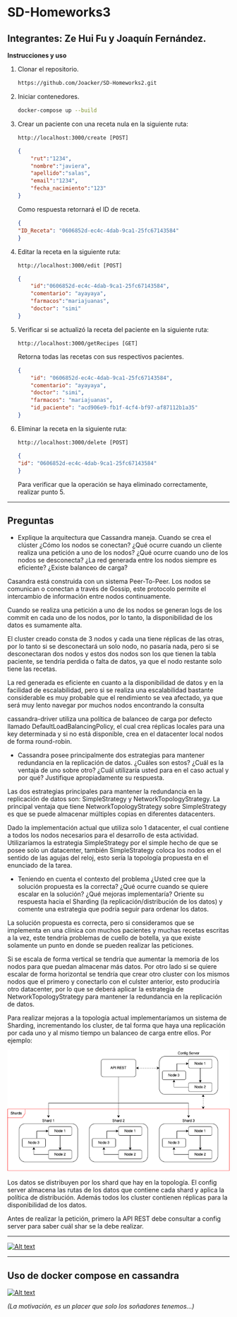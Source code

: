 # SD-Homeworks3

## Integrantes: Ze Hui Fu y Joaquín Fernández.

**Instrucciones y uso**

1) Clonar el repositorio.
    ```bash
    https://github.com/Joacker/SD-Homeworks2.git
    ```
2) Iniciar contenedores.
    ```bash
    docker-compose up --build
    ```
3) Crear un paciente con una receta nula en la siguiente ruta:
    ```url
    http://localhost:3000/create [POST]
    ```
    ```json
    {
        "rut":"1234",
        "nombre":"javiera",
        "apellido":"salas",
        "email":"1234",
        "fecha_nacimiento":"123"
    }
    ```
    Como respuesta retornará el ID de receta.
    ```json
    {
    "ID_Receta": "0606852d-ec4c-4dab-9ca1-25fc67143584"
    }
    ```
4) Editar la receta en la siguiente ruta:
    ```url
    http://localhost:3000/edit [POST]
    ```
    ```json
    {
        "id":"0606852d-ec4c-4dab-9ca1-25fc67143584",
        "comentario": "ayayaya",
        "farmacos":"mariajuanas",
        "doctor": "simi"
    }
    ```
5) Verificar si se actualizó la receta del paciente en la siguiente ruta:
    ```url
    http://localhost:3000/getRecipes [GET]
    ```
    Retorna todas las recetas con sus respectivos pacientes.
    ```json
    {
        "id": "0606852d-ec4c-4dab-9ca1-25fc67143584",
        "comentario": "ayayaya",
        "doctor": "simi",
        "farmacos": "mariajuanas",
        "id_paciente": "acd906e9-fb1f-4cf4-bf97-af87112b1a35"
    }
    ```
6) Eliminar la receta en la siguiente ruta:
    ```url
    http://localhost:3000/delete [POST]
    ```
    ```json
    {
    "id": "0606852d-ec4c-4dab-9ca1-25fc67143584"
    }
    ```
    Para verificar que la operación se haya eliminado correctamente, realizar punto 5.

----
**Preguntas**
----
- Explique la arquitectura que Cassandra maneja. Cuando se crea el clúster ¿Cómo los nodos se conectan? ¿Qué ocurre cuando un cliente realiza una petición a uno de los nodos? ¿Qué ocurre cuando uno de los nodos se desconecta? ¿La red generada entre los nodos siempre es eficiente? ¿Existe balanceo de carga?

Casandra está construida con un sistema Peer-To-Peer. Los nodos se comunican o conectan a través de Gossip, este protocolo permite el intercambio de información entre nodos continuamente.

Cuando se realiza una petición a uno de los nodos se generan logs de los commit en cada uno de los nodos, por lo tanto, la disponibilidad de los datos es sumamente alta.

El cluster creado consta de 3 nodos y cada una tiene réplicas de las otras, por lo tanto si se desconectará un solo nodo, no pasaría nada, pero si se desconectaran dos nodos y estos dos nodos son los que tienen la tabla paciente, se tendría perdida o falta de datos, ya que el nodo restante solo tiene las recetas.

La red generada es eficiente en cuanto a la disponibilidad de datos y en la facilidad de escalabilidad, pero si se realiza una escalabilidad bastante considerable es muy probable que el rendimiento se vea afectado, ya que será muy lento navegar por muchos nodos encontrando la consulta

cassandra-driver utiliza una política de balanceo de carga por defecto llamado DefaultLoadBalancingPolicy, el cual crea réplicas locales para una key determinada y si no está disponible, crea en el datacenter local nodos de forma round-robin.

- Cassandra posee principalmente dos estrategias para mantener redundancia en la replicación de datos. ¿Cuáles son estos? ¿Cuál es la ventaja de uno sobre otro? ¿Cuál utilizaría usted para en el caso actual y por qué? Justifique apropiadamente su respuesta.

Las dos estrategias principales para mantener la redundancia en la replicación de datos son: SimpleStrategy y NetworkTopologyStrategy. La principal ventaja que tiene NetworkTopologyStrategy sobre SimpleStrategy es que se puede almacenar múltiples copias en diferentes datacenters.

Dado la implementación actual que utiliza solo 1 datacenter, el cual contiene a todos los nodos necesarios para el desarrollo de esta actividad. Utilizaríamos la estrategia SimpleStrategy por el simple hecho de que se posee solo un datacenter, también SimpleStrategy coloca los nodos en el sentido de las agujas del reloj, esto sería la topología propuesta en el enunciado de la tarea.

- Teniendo en cuenta el contexto del problema ¿Usted cree que la solución propuesta es la correcta? ¿Qué ocurre cuando se quiere escalar en la solución? ¿Qué mejoras implementaría? Oriente su respuesta hacia el Sharding (la replicación/distribución de los datos) y comente una estrategia que podría seguir para ordenar los datos.

La solución propuesta es correcta, pero si consideramos que se implementa en una clínica con muchos pacientes y muchas recetas escritas a la vez, este tendría problemas de cuello de botella, ya que existe solamente un punto en donde se pueden realizar las peticiones.

Si se escala de forma vertical se tendría que aumentar la memoria de los nodos para que puedan almacenar más datos. Por otro lado si se quiere escalar de forma horizontal se tendría que crear otro cluster con los mismos nodos que el primero y conectarlo con el culster anterior, esto produciría otro datacenter, por lo que se deberá aplicar la estrategia de NetworkTopologyStrategy para mantener la redundancia en la replicación de datos.

Para realizar mejoras a la topología actual implementaríamos un sistema de Sharding, incrementando los cluster, de tal forma que haya una replicación por cada uno y al mismo tiempo un balanceo de carga entre ellos. Por ejemplo:

![Alt text](images/topologia.png "topología")

Los datos se distribuyen por los shard que hay en la topología. El config server almacena las rutas de los datos que contiene cada shard y aplica la política de distribución. Además todos los cluster contienen réplicas para la disponibilidad de los datos.

Antes de realizar la petición, primero la API REST debe consultar a config server para saber cuál shar se la debe realizar.

---
[![Alt text](https://pbs.twimg.com/media/FQ3Ei63XwAAFH8c.jpg)](https://www.youtube.com/watch?v=qde6w2b2-Yo)
____
## Uso de docker compose en cassandra


[![Alt text](https://encrypted-tbn0.gstatic.com/images?q=tbn:ANd9GcSvtcqf3wp4ZgUbF8narExnf44rNq48En-ZEB0V1dZEW0tWtXa3WmVZrnzk-EL9ZftB8vU&usqp=CAU)](https://www.youtube.com/watch?v=rSOjLD3C778)

_(La motivación, es un placer que solo los soñadores tenemos...)_